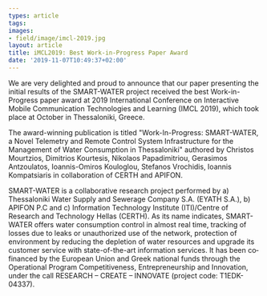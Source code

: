 ```yaml
---
types: article
tags:
images: 
- field/image/imcl-2019.jpg
layout: article
title: iMCL2019: Best Work-in-Progress Paper Award
date: '2019-11-07T10:49:37+02:00'
---
```

<p>
We are very delighted and proud to announce that our paper presenting the initial results of the SMART-WATER project received the best Work-in-Progress paper award at 2019 International Conference on Interactive Mobile Communication Technologies and Learning (IMCL 2019), which took place at October in Thessaloniki, Greece.
</p>
<p>
Τhe award-winning publication is titled "Work-In-Progress: SMART-WATER, a Novel Telemetry and Remote Control System Infrastructure for the Management of Water Consumption in Thessaloniki" authored by Christos Mourtzios, Dimitrios Kourtesis, Nikolaos Papadimitriou, Gerasimos Antzoulatos, Ioannis-Omiros Kouloglou, Stefanos Vrochidis, Ioannis Kompatsiaris in collaboration of CERTH and APIFON.
</p> 
<p>
SMART-WATER is a collaborative research project performed by a) Thessaloniki Water Supply and Sewerage Company S.A. (EYATH S.A.), b) APIFON P.C and c) Information Technology Institute (ITI)/Centre of Research and Technology Hellas (CERTH). As its name indicates, SMART-WATER offers water consumption control in almost real time, tracking of losses due to leaks or unauthorized use of the network, protection of environment by reducing the depletion of water resources and upgrade its customer service with state-of-the-art information services. It has been co‐financed by the European Union and Greek national funds through the Operational Program Competitiveness, Entrepreneurship and Innovation, under the call RESEARCH – CREATE – INNOVATE (project code: T1EDK- 04337).
</p>
